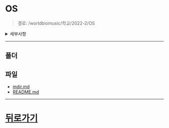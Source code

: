 # OS
> 경로: /worldbiomusic/학교/2022-2/OS
<details>
<summary>세부사항</summary>

- 폴더: 0
- 파일: 2
</details>

---


## 폴더

## 파일
- [mdir.md](./mdir.md)
- [README.md](./README.md)
---
# [뒤로가기](../mdir.md)
